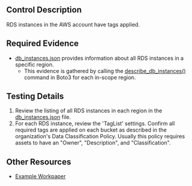 ## Control Description
RDS instances in the AWS account have tags applied.

## Required Evidence
* [db_instances.json](/evidence_library/RDS/regions/us_east_1_db_instances.json) provides information about all RDS instances in a specific region.
    * This evidence is gathered by calling the [describe_db_instances()](https://boto3.amazonaws.com/v1/documentation/api/latest/reference/services/rds/client/describe_db_instances.html) command in Boto3 for each in-scope region.

## Testing Details
1. Review the listing of all RDS instances in each region in the [db_instances.json](/evidence_library/RDS/regions/us_east_1_db_instances.json) file.
2. For each RDS instance, review the 'TagList' settings. Confirm all required tags are applied on each bucket as described in the organization's Data Classification Policy. Usually this policy requires assets to have an "Owner", "Description", and "Classification".

## Other Resources
- [Example Workpaper](https://docs.google.com/spreadsheets/d/1bGfbXUTSzVCSGCWn7UtG6QN4wWeEKdrubygcCuDDjbI/edit?gid=144111786)